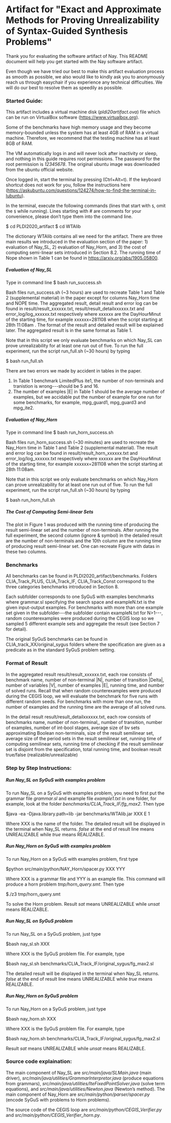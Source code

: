 # Artifact for "Exact and Approximate Methods for Proving Unrealizability of Syntax-Guided Synthesis Problems"

Thank you for evaluating the software artifact of Nay. This README document will help you get started with the Nay software artifact.

Even though we have tried our best to make this artifact evaluation process as smooth as possible, we also would like to kindly ask you to anonymously reach us through easychair if you experience any technical difficulties. We will do our best to resolve them as speedily as possible.

### Started Guide:

This artifact includes a virtual machine disk (*pldi20artifact.ova*) file which can be run on VirtualBox software (https://www.virtualbox.org). 

Some of the benchmarks have high memory usage and they become memory-bounded unless the system has at least 4GB of RAM in a virtual machine. Therefore, we recommend that the testing machine has at least 8GB of RAM.
 
The VM automatically logs in and will never lock after inactivity or sleep, and nothing in this guide requires root permissions. The password for the root permission is *12345678*.
The original ubuntu image was downloaded from the ubuntu official website.

Once logged in, start the terminal by pressing (Ctrl+Alt+t). If the keyboard shortcut does not work for you, follow the instructions here (https://askubuntu.com/questions/124274/how-to-find-the-terminal-in-lubuntu).

In the terminal, execute the following commands (lines that start with `$`, omit the `$` while running). Lines starting with # are comments for your convenience, please don’t type them into the command line. 

$ cd PLDI2020_artifact
$ cd WTAlib

The dictionary WTAlib contains all we need for the artifact. 
There are three main results we introduced in the evaluation section of the paper: 1) evaluation of Nay_SL, 2) evaluation of Nay_Horn, and 3) the cost of computing semi-linear sets introduced in Section 8.2.
The running time of Nope shown in Table 1 can be found in https://arxiv.org/abs/1905.05800.

##### Evaluation of Nay_SL
Type in command line
$ bash run_success.sh

Bash files run_success.sh (~3 hours) are used to recreate Table 1 and Table 2 (supplemental material) in the paper except for columns Nay_Horn time and NOPE time. 
The aggregated result, detail result and error log can be found in result/result_xxxxxx.txt, result/result_detailxxxxxx.txt and error_log/log_xxxxxx.txt respectively where xxxxxx are the DayHourMinut of the starting time, for example xxxxxx=281108 when the script starting at 28th 11:08am . The format of the result and detailed result will be explained later.
The aggregated result is in the same format as Table 1. 

Note that in this script we only evaluate benchmarks on which Nay_SL can prove unrealizability for at least one run out of five. To run the full experiment, run the script run_full.sh (~30 hours) by typing

$ bash run_full.sh

There are two errors we made by accident in tables in the paper.
1) In Table 1 benchmark LimitedPlus ite1, the number of non-terminals and tranistion is wrong---should be 5 and 16.
2) The number of examples |E| in Table 1 should be the average number of examples, but we accidable put the number of example for one run for some benchmarks, for example, mpg_guard1, mpg_guard3 and mpg_ite2.

##### Evaluation of Nay_Horn
Type in command line
$ bash run_horn_success.sh

Bash files run_horn_success.sh (~30 minutes) are used to recreate the Nay_Horn time in Table 1 and Table 2 (supplemental material).
The result and error log can be found in result/result_horn_xxxxxx.txt and error_log/log_xxxxxx.txt respectively where xxxxxx are the DayHourMinut of the starting time, for example xxxxxx=281108 when the script starting at 28th 11:08am. 

Note that in this script we only evaluate benchmarks on which Nay_Horn can prove unrealizability for at least one run out of five. To run the full experiment, run the script run_full.sh (~30 hours) by typing

$ bash run_horn_full.sh

##### The Cost of Computing Semi-linear Sets

The plot in Figure 1 was produced with the running time of producing the result semi-linear set and the number of non-terminals. After running the full experiment, the second column (ignore & symbol) in the detailed result are the number of non-terminals and the 10th column are the running time of producing result semi-linear set. One can recreate Figure with datas in these two columns.

### Benchmarks

All benchmarks can be found in PLDI2020_artifact/benchmarks. Folders CLIA_Track_PLUS, CLIA_Track_IF, CLIA_Track_Const correspond to the three categories benchmarks introduced in Section 8. 

Each subfolder corresponds to one SyGuS with examples benchmarks where grammar.sl specifying the search space and exampleN.txt is the given input-output examples. For benchmarks with more than one example set given in the subfolder---the subfolder contain exampleN.txt for N>1---, random counterexamples were produced during the CEGIS loop so we sampled 5 different example sets and aggregate the result (see Section 7 for detail).

The original SyGuS benchmarks can be found in CLIA_track_XX/original_sygus folders where the specification are given as a predicate as in the standard SyGuS problem setting.

### Format of Result

In the aggregated result result/result_xxxxxx.txt, each row consists of benchmark name, number of non-terminal |N|, number of transition |Delta|, number of variables |V|, number of examples |E|, running time, and number of solved runs.
Recall that when random counterexamples were produced during the CEGIS loop, we will evaluate the benchmark for five runs with different random seeds. For benchmarks with more than one run, the number of examples and the running time are the average of all solved runs.

In the detail result result/result_detailxxxxxx.txt, each row consists of benchmarks name, number of non-terminal,, number of transition, number of examples, number of int-bool stages, average size of bv sets approximating Boolean non-terminals, size of the result semilinear set, average size of the period sets in the result semilinear set, running time of computing semilinear sets, running time of checking if the result semilinear set is disjoint from the specification, total running time, and boolean result true/false (realizable/unrealizable)

### Step by Step Instructions:

##### Run Nay_SL on SyGuS with examples problem
To run Nay_SL on a SyGuS with examples problem, you need to first put the grammar file *grammar.sl* and example file *example1.txt* in one folder, for example, look at the folder *benchmarks/CLIA_Track_IF/fg_max2*. Then type

$java -ea -Djava.library.path=lib -jar benchmarks/WTAlib.jar XXX E 1

Where XXX is the name of the folder. The detailed result will be displayed in the terminal when Nay_SL returns. *false* at the end of result line means UNREALIZABLE while *true* means REALIZABLE. 

##### Run Nay_Horn on SyGuS with examples problem
To run Nay_Horn on a SyGuS with examples problem, first type

$python src/main/python/NAY_Horn/spacer.py XXX YYY

Where XXX is a grammar file and YYY is an example file. This command will produce a horn problem *tmp/horn_query.smt*. Then type 

$./z3 tmp/horn_query.smt 

To solve the Horn problem. Result *sat* means UNREALIZABLE while *unsat* means REALIZABLE.

##### Run Nay_SL on SyGuS problem
To run Nay_SL on a SyGuS problem, just type

$bash nay_sl.sh XXX

Where XXX is the SyGuS problem file.  For example, type

$bash nay_sl.sh benchmarks/CLIA_Track_IF/original_sygus/fg_max2.sl

The detailed result will be displayed in the terminal when Nay_SL returns. *false* at the end of result line means UNREALIZABLE while *true* means REALIZABLE. 


##### Run Nay_Horn on SyGuS problem
To run Nay_Horn on a SyGuS problem, just type

$bash nay_horn.sh XXX

Where XXX is the SyGuS problem file.  For example, type

$bash nay_horn.sh benchmarks/CLIA_Track_IF/original_sygus/fg_max2.sl

Result *sat* means UNREALIZABLE while *unsat* means REALIZABLE.

### Source code explaination:

The main component of Nay_SL are *src/main/java/SLMain.java* (main driver), *src/main/java/utilities/GrammarInterpretor.java* (produce equations from grammars), *src/main/java/utilities/IteFixedPointSolver.java* (solve term equations), and *src/main/java/utilities/Newton.java* (Newton’s method).
The main component of Nay_Horn are *src/main/python/parser/spacer.py* (encode SyGuS with problems to Horn problems).

The source code of the CEGIS loop are *src/main/python/CEGIS_Verifier.py* and *src/main/python/CEGIS_Verifier_horn.py*.